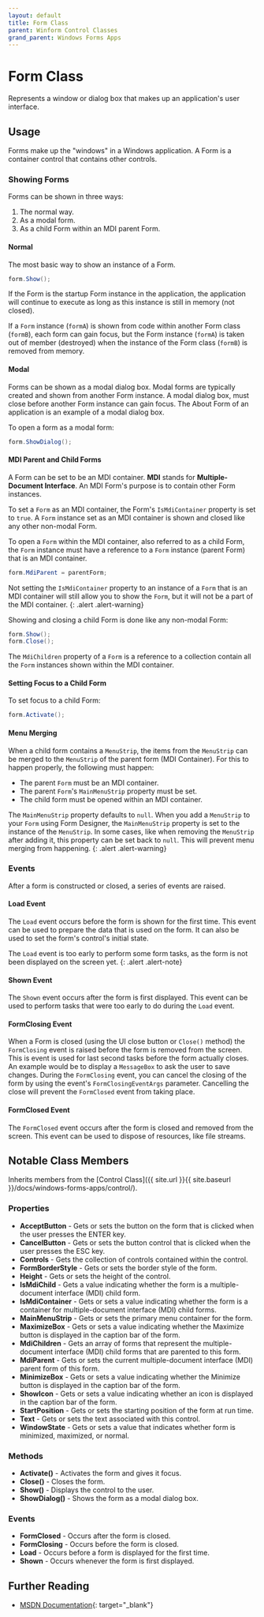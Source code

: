 ```yaml
---
layout: default
title: Form Class
parent: Winform Control Classes
grand_parent: Windows Forms Apps
---
```


# Form Class

Represents a window or dialog box that makes up an application's user interface.

## Usage

Forms make up the "windows" in a Windows application. A Form is a container control that contains other controls.

### Showing Forms

Forms can be shown in three ways:

1. The normal way.
2. As a modal form.
3. As a child Form within an MDI parent Form.

#### Normal

The most basic way to show an instance of a Form.

```csharp
form.Show();
```

If the Form is the startup Form instance in the application, the application will continue to execute as long as this instance is still in memory (not closed).

If a `Form` instance (`formA`) is shown from code within another Form class (`formB`), each form can gain focus, but the Form instance (`formA`) is taken out of member (destroyed) when the instance of the Form class (`formB`) is removed from memory.

#### Modal

Forms can be shown as a modal dialog box.  Modal forms are typically created and shown from another Form instance. A modal dialog box, must close before another Form instance can gain focus. The About Form of an application is an example of a modal dialog box.

To open a form as a modal form:

```csharp
form.ShowDialog();
```

#### MDI Parent and Child Forms

A Form can be set to be an MDI container.  **MDI** stands for **Multiple-Document Interface**.  An MDI Form's purpose is to contain other Form instances.

To set a `Form` as an MDI container, the Form's `IsMdiContainer` property is set to `true`. A `Form` instance set as an MDI container is shown and closed like any other non-modal Form.

To open a `Form` within the MDI container, also referred to as a child Form, the `Form` instance must have a reference to a `Form` instance (parent Form) that is an MDI container.

```csharp
form.MdiParent = parentForm;
```

Not setting the `IsMdiContainer` property to an instance of a `Form` that is an MDI container will still allow you to show the `Form`, but it will not be a part of the MDI container.
{: .alert .alert-warning}

Showing and closing a child Form is done like any non-modal Form:

```csharp
form.Show();
form.Close();
```

The `MdiChildren` property of a `Form` is a reference to a collection contain all the `Form` instances shown within the MDI container.

#### Setting Focus to a Child Form

To set focus to a child Form:

```csharp
form.Activate();
```

#### Menu Merging

When a child form contains a `MenuStrip`, the items from the `MenuStrip` can be merged to the `MenuStrip` of the parent form (MDI Container). For this to happen properly, the following must happen:

* The parent `Form` must be an MDI container.
* The parent `Form`'s `MainMenuStrip` property must be set.
* The child form must be opened within an MDI container.

The `MainMenuStrip` property defaults to `null`. When you add a `MenuStrip` to your `Form` using Form Designer, the `MainMenuStrip` property is set to the instance of the `MenuStrip`. In some cases, like when removing the `MenuStrip` after adding it, this property can be set back to `null`. This will prevent menu merging from happening.
{: .alert .alert-warning}

### Events

After a form is constructed or closed, a series of events are raised.

#### Load Event

The `Load` event occurs before the form is shown for the first time. This event can be used to prepare the data that is used on the form. It can also be used to set the form's control's initial state.

The `Load` event is too early to perform some form tasks, as the form is not been displayed on the screen yet.
{: .alert .alert-note}

#### Shown Event

The `Shown` event occurs after the form is first displayed. This event can be used to perform tasks that were too early to do during the `Load` event.

#### FormClosing Event

When a Form is closed (using the UI close button or `Close()` method) the `FormClosing` event is raised before the form is removed from the screen. This is event is used for last second tasks before the form actually closes. An example would be to display a `MessageBox` to ask the user to save changes. During the `FormClosing` event, you can cancel the closing of the form by using the event's `FormClosingEventArgs` parameter. Cancelling the close will prevent the `FormClosed` event from taking place.

#### FormClosed Event

The `FormClosed` event occurs after the form is closed and removed from the screen. This event can be used to dispose of resources, like file streams.

## Notable Class Members

Inherits members from the [Control Class]({{ site.url }}{{ site.baseurl }}/docs/windows-forms-apps/control/).

### Properties

* **AcceptButton** - Gets or sets the button on the form that is clicked when the user presses the ENTER key.
* **CancelButton** - Gets or sets the button control that is clicked when the user presses the ESC key.
* **Controls** - Gets the collection of controls contained within the control.
* **FormBorderStyle** - Gets or sets the border style of the form.
* **Height** - Gets or sets the height of the control.
* **IsMdiChild** - Gets a value indicating whether the form is a multiple-document interface (MDI) child form.
* **IsMdiContainer** - Gets or sets a value indicating whether the form is a container for multiple-document interface (MDI) child forms.
* **MainMenuStrip** - Gets or sets the primary menu container for the form.
* **MaximizeBox** - Gets or sets a value indicating whether the Maximize button is displayed in the caption bar of the form.
* **MdiChildren** - Gets an array of forms that represent the multiple-document interface (MDI) child forms that are parented to this form.
* **MdiParent** - Gets or sets the current multiple-document interface (MDI) parent form of this form.
* **MinimizeBox** - Gets or sets a value indicating whether the Minimize button is displayed in the caption bar of the form.
* **ShowIcon** - Gets or sets a value indicating whether an icon is displayed in the caption bar of the form.
* **StartPosition** - Gets or sets the starting position of the form at run time.
* **Text** - Gets or sets the text associated with this control.
* **WindowState** - Gets or sets a value that indicates whether form is minimized, maximized, or normal.

### Methods

* **Activate()** - Activates the form and gives it focus.
* **Close()** - Closes the form.
* **Show()** - Displays the control to the user.
* **ShowDialog()** - Shows the form as a modal dialog box.

### Events

* **FormClosed** - Occurs after the form is closed.
* **FormClosing** - Occurs before the form is closed.
* **Load** - Occurs before a form is displayed for the first time.
* **Shown** - Occurs whenever the form is first displayed.

## Further Reading

* [MSDN Documentation](https://docs.microsoft.com/en-us/dotnet/api/system.windows.forms.form){: target="_blank"}